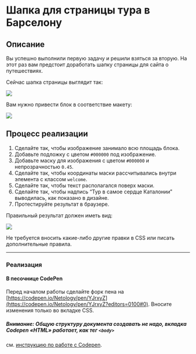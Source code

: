 # Шапка для страницы тура в Барселону

## Описание

Вы успешно выполнили первую задачу и решили взяться за вторую. На этот раз вам предстоит доработать шапку страницы для сайта о путешествиях.

Сейчас шапка страницы выглядит так:

![](https://netology-code.github.io/html-2-homeworks/sources/4-1/header-before.jpg)

Вам нужно привести блок в соответствие макету:

![](https://netology-code.github.io/html-2-homeworks/sources/4-1/header-after.jpg)

## Процесс реализации

1. Сделайте так, чтобы изображение занимало всю площадь блока.
2. Добавьте подложку с цветом `#000000` под изображение.
3. Добавьте маску для изображения c цветом `#000000` и непрозрачностью `0.45`.
4. Сделайте так, чтобы координаты маски рассчитывались внутри элемента с классом `welcome`.
5. Сделайте так, чтобы текст располагался поверх маски.
6. Сделайте так, чтобы надпись “Тур в самое сердце Каталонии” выводилась, как показано в дизайне.
7. Протестируйте результат в браузере.

Правильный результат должен иметь вид:

![](https://netology-code.github.io/html-2-homeworks/sources/4-1/header-after.jpg)

Не требуется вносить какие-либо другие правки в CSS или писать дополнительные правила.

---

### Реализация

#### В песочнице CodePen

Перед началом работы сделайте форк пена на [https://codepen.io/Netology/pen/YJrxyZ](https://codepen.io/Netology/pen/YJrxyZ?editors=0100#0). Вносите изменения только во вкладке CSS.

##### Внимание: Общую структуру документа создавать не надо, вкладка Codepen «HTML» работает, как тег `<body>`
см. [инструкцию по работе с Codepen](https://github.com/netology-code/guides/tree/master/codepen).
